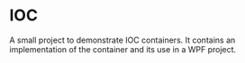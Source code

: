 # IOC
A small project to demonstrate IOC containers.
It contains an implementation of the container and its use in a WPF project.
